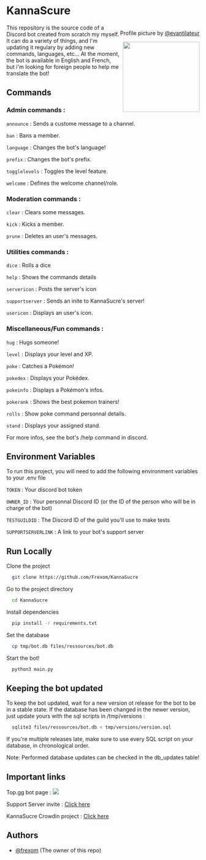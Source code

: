 
# KannaScure
<div align ="right" style="float:right">
<p align ="right">Profile picture by <a href = "https://www.instagram.com/evantilateur/">@evantilateur</a></p>
<a href="https://www.instagram.com/evantilateur/">
<img width="200" height="183" align ="right" src="https://images-ext-1.discordapp.net/external/dmI01a7agg5IkxCw99zIx6pGzxLpjV-DhXw5c19_eqk/%3Fsize%3D1024/https/cdn.discordapp.com/avatars/765255086581612575/7c22fc11719a33900655d6bf457417c7.png?width=660&height=660">
</a>
</div>


This repository is the source code of a Discord bot created from scratch my myself. It can do a variety of things, and I'm updating it regulary by adding new commands, languages, etc...
At the moment, the bot is available in English and French, but i'm looking for foreign people to help me translate the bot!

## Commands

### Admin commands :

`announce` : Sends a custome message to a channel.

`ban` : Bans a member.

`language` : Changes the bot's language!

`prefix` : Changes the bot's prefix.

`togglelevels` : Toggles the level feature.

`welcome` : Defines the welcome channel/role.


### Moderation commands :

`clear` : Clears some messages.

`kick` : Kicks a member.

`prune` : Deletes an user's messages.


### Utilities commands :

`dice` : Rolls a dice

`help` : Shows the commands details

`servericon` : Posts the server's icon

`supportserver` : Sends an inite to KannaSucre's server!

`usericon` : Displays an user's icon.


### Miscellaneous/Fun commands :

`hug` : Hugs someone!

`level` : Displays your level and XP.

`poke` : Catches a Pokémon!

`pokedex` : Displays your Pokédex.

`pokeinfo` : Displays a Pokémon's infos.

`pokerank` : Shows the best pokemon trainers!

`rolls` : Show poke command personnal details.

`stand` : Displays your assigned stand.


For more infos, see the bot's /help command in discord.
## Environment Variables

To run this project, you will need to add the following environment variables to your .env file

`TOKEN` : Your discord bot token

`OWNER_ID` : Your personnal Discord ID (or the ID of the person who will be in charge of the bot)

`TESTGUILDID` : The Discord ID of the guild you'll use to make tests

`SUPPORTSERVERLINK` : A link to your bot's support server

## Run Locally

Clone the project

```bash
  git clone https://github.com/Frexom/KannaSucre
```

Go to the project directory

```bash
  cd KannaSucre
```

Install dependencies

```bash
  pip install -r requirements.txt
```

Set the database

```bash
  cp tmp/bot.db files/ressources/bot.db
```

Start the bot!

```bash
  python3 main.py
```

## Keeping the bot updated
To keep the bot updated, wait for a new version ot release for the bot to be in a stable state. If the database has been changed in the newer version, just update yours with the sql scripts in /tmp/versions :

```bash
  sqlite3 files/ressources/bot.db < tmp/versions/version.sql
```

If you're multiple releases late, make sure to use every SQL script on your database, in chronological order.

Note: Performed database updates can be checked in the db_updates table!


## Important links


Top.gg bot page : <a href="https://top.gg/bot/765255086581612575">
  <img src="https://top.gg/api/widget/owner/765255086581612575.svg">
</a>

Support Server invite : [Click here](https://discord.gg/68UVAfGY85)

KannaSucre Crowdin project : [Click here](https://crowdin.com/project/kannasucre)
## Authors

- [@frexom](https://www.github.com/ferxom) (The owner of this repo)


